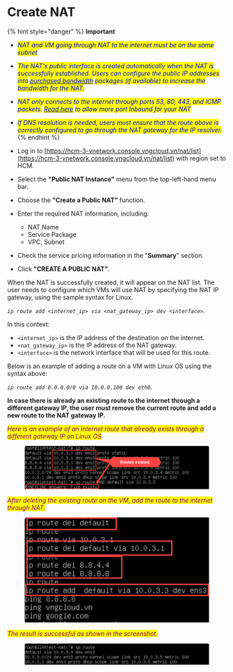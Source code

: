 # Create NAT



{% hint style="danger" %}
**Important**

* _<mark style="color:blue;">NAT and VM going through NAT to the internet must be on the same subnet</mark>_
* _<mark style="color:blue;">The NAT's public interface is created automatically when the NAT is successfully established. Users can configure the public IP addresses into</mark>_ [_<mark style="color:blue;">purchased bandwidth</mark>_](https://docs.vngcloud.vn/vng-cloud-document/vserver/compute-hcm03-1a/vpc/bandwidth/datatransfers-bandwidth-service) _<mark style="color:blue;">packages (if available) to increase the bandwidth for the NAT.</mark>_
* _<mark style="color:blue;">NAT only connects to the internet through ports 53, 80, 443, and ICMP packets.</mark>_ [_<mark style="color:blue;">Read here</mark>_](add-remove-nat-port.md) _<mark style="color:blue;">to allow more port Inbound for your NAT</mark>_
* _<mark style="color:blue;">If DNS resolution is needed, users must ensure that the route above is correctly configured to go through the NAT gateway for the IP resolver.</mark>_
{% endhint %}

* Log in to [https://hcm-3-vnetwork.console.vngcloud.vn/nat/list](https://hcm-3-vnetwork.console.vngcloud.vn/nat/list) with region set to HCM.
* Select the **"Public NAT Instance"** menu from the top-left-hand menu bar.
* Choose the **"Create a Public NAT"** function.
* Enter the required NAT information, including:
  * NAT Name
  * Service Package
  * VPC, Subnet
* Check the service pricing information in the "**Summary**" section.
* Click **"CREATE A PUBLIC NAT"**.

When the NAT is successfully created, it will appear on the NAT list. The user needs to configure which VMs will use NAT by specifying the NAT IP gateway, using the sample syntax for Linux.&#x20;

_`ip route add <internet_ip> via <nat_gateway_ip> dev <interface>`._

In this context:

* `<internet_ip>` is the IP address of the destination on the internet.
* `<nat_gateway_ip>` is the IP address of the NAT gateway.
* `<interface>` is the network interface that will be used for this route.

Below is an example of adding a route on a VM with Linux OS using the syntax above:

&#x20;_`ip route add 0.0.0.0/0 via 10.0.0.100 dev eth0`._

**In case there is already an existing route to the internet through a different gateway IP, the user must remove the current route and add a new route to the NAT gateway IP.**

_<mark style="color:purple;">Here is an example of an internet route that already exists through a different gateway IP on Linux OS</mark>_

<figure><img src="../../.gitbook/assets/image (275).png" alt=""><figcaption></figcaption></figure>

_<mark style="color:purple;">After deleting the existing route on the VM, add the route to the internet through NAT.</mark>_

<figure><img src="../../.gitbook/assets/image (271).png" alt=""><figcaption></figcaption></figure>

_<mark style="color:purple;">The result is successful as shown in the screenshot.</mark>_

<figure><img src="../../.gitbook/assets/image (272).png" alt=""><figcaption></figcaption></figure>



